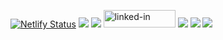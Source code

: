 <a href="https://jovial-kalam-909864.netlify.app/"><img src="https://camo.githubusercontent.com/a7f6b19a248259951f97671be5886dfc327617ec16c25f8ee9bf0b271fe8da66/68747470733a2f2f6170692e6e65746c6966792e636f6d2f6170692f76312f6261646765732f61333631393431652d373936342d343563352d393265372d3130656638303135653566302f6465706c6f792d737461747573" alt="Netlify Status" data-canonical-src="https://api.netlify.com/api/v1/badges/a361941e-7964-45c5-92e7-10ef8015e5f0/deploy-status" style="max-width: 100%;"></a>
<a href="https://www.freecodecamp.org/fcc0ecdd58d-7a0d-4525-833a-65ca622209df"><img src="https://img.shields.io/badge/freecodecamp-27273D?style=for-the-badge&logo=freecodecamp&logoColor=white"></a>
<a href="https://www.codecademy.com/profiles/board8528746236"><img src="https://img.shields.io/badge/Codecademy-FFF0E5?style=for-the-badge&logo=codecademy&logoColor=303347"></a>
<a href="https://www.linkedin.com/in/scott-thompson-600ba8b3/" ><img src="https://res.cloudinary.com/practicaldev/image/fetch/s--chf73s-H--/c_limit%2Cf_auto%2Cfl_progressive%2Cq_auto%2Cw_880/https://img.shields.io/badge/Linked_In-0077B5%3Fstyle%3Dfor-the-badge%26logo%3DLinkedIn%26logoColor%3Dwhite" alt="linked-in" loading="lazy" width="115" height="28"></a>
<img src="https://img.shields.io/badge/Jira-0052CC?style=for-the-badge&logo=Jira&logoColor=white">
<img src="https://img.shields.io/badge/TypeScript-007ACC?style=for-the-badge&logo=typescript&logoColor=white">
<img src="https://img.shields.io/badge/JavaScript-323330?style=for-the-badge&logo=javascript&logoColor=F7DF1E">
